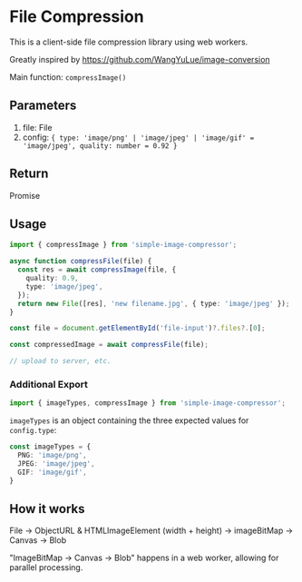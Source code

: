 # File Compression

This is a client-side file compression library using web workers.

Greatly inspired by https://github.com/WangYuLue/image-conversion

Main function: `compressImage()`

## Parameters

1. file: File
2. config: `{ type: 'image/png' | 'image/jpeg' | 'image/gif' = 'image/jpeg', quality: number = 0.92 }`

## Return

Promise<Blob>

## Usage

```ts
import { compressImage } from 'simple-image-compressor';

async function compressFile(file) {
  const res = await compressImage(file, {
    quality: 0.9,
    type: 'image/jpeg',
  });
  return new File([res], 'new filename.jpg', { type: 'image/jpeg' });
}

const file = document.getElementById('file-input')?.files?.[0];

const compressedImage = await compressFile(file);

// upload to server, etc.
```

### Additional Export

```ts
import { imageTypes, compressImage } from 'simple-image-compressor';
```

`imageTypes` is an object containing the three expected values for `config.type`:

```ts
const imageTypes = {
  PNG: 'image/png',
  JPEG: 'image/jpeg',
  GIF: 'image/gif',
}
```

## How it works

File -> ObjectURL & HTMLImageElement (width + height) -> imageBitMap -> Canvas -> Blob

"ImageBitMap -> Canvas -> Blob" happens in a web worker, allowing for parallel processing.
